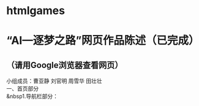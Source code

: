 # htmlgames
“AI—逐梦之路”网页作品陈述（已完成）
=======================
（请用Google浏览器查看网页）
----------------------------
小组成员：曹亚静 刘官明 周雪华 田壮壮<br>
一、首页部分<br>
&nbsp1.导航栏部分：<br>
    



